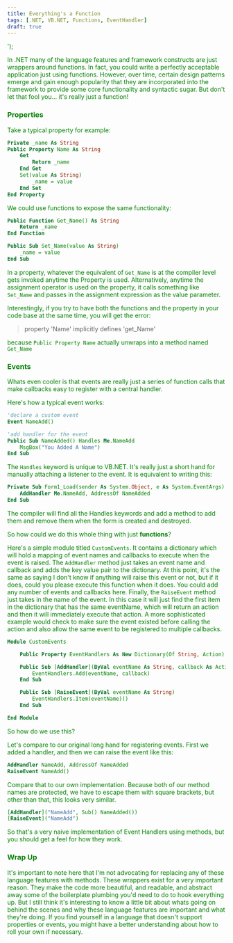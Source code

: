 ```yaml
---
title: Everything's a Function
tags: [.NET, VB.NET, Functions, EventHandler]
draft: true
---
```


<div><style>
body {
    color: green;
}

</style></div>

<div><script>
$('head').append('<link rel="stylesheet" href="//ajax.googleapis.com/ajax/libs/jqueryui/1.10.4/themes/smoothness/jquery-ui.css" />');
$('head').append('<script src="//ajax.googleapis.com/ajax/libs/jqueryui/1.10.4/jquery-ui.min.js"></script>');
</script></div>

<div>
<link rel="stylesheet" href="//ajax.googleapis.com/ajax/libs/jqueryui/1.10.4/themes/smoothness/jquery-ui.css" />
<script src="//ajax.googleapis.com/ajax/libs/jqueryui/1.10.4/jquery-ui.min.js"></script>
</div>

In .NET many of the language features and framework constructs are just wrappers around functions.  In fact, you could write a perfectly acceptable application just using functions.  However, over time, certain design patterns emerge and gain enough popularity that they are incorporated into the framework to provide some core functionality and syntactic sugar.  But don't let that fool you... it's really just a function!

### Properties

Take a typical property for example:

```vb
Private _name As String
Public Property Name As String
    Get
        Return _name
    End Get
    Set(value As String)
        _name = value
    End Set
End Property
```

We could use functions to expose the same functionality:

```vb
Public Function Get_Name() As String
    Return _name
End Function

Public Sub Set_Name(value As String)
    _name = value
End Sub
```

In a property, whatever the equivalent of `Get_Name` is at the compiler level gets invoked anytime the Property is used. Alternatively, anytime the assignment operator is used on the property, it calls something like `Set_Name` and passes in the assignment expression as the value parameter.

Interestingly, if you try to have both the functions and the property in your code base at the same time, you will get the error:

> property 'Name' implicitly defines 'get_Name'

because `Public Property Name` actually unwraps into a method named `Get_Name`

### Events

Whats even cooler is that events are really just a series of function calls that make callbacks easy to register with a central handler.

Here's how a typical event works:

```vb
'declare a custom event
Event NameAdd()

'add handler for the event
Public Sub NameAdded() Handles Me.NameAdd
    MsgBox("You Added A Name")
End Sub
```

The `Handles` keyword is unique to VB.NET. It's really just a short hand for manually attaching a listener to the event.  It is equivalent to writing this:

```vb
Private Sub Form1_Load(sender As System.Object, e As System.EventArgs) Handles MyBase.Load
    AddHandler Me.NameAdd, AddressOf NameAdded
End Sub
```

The compiler will find all the Handles keywords and add a method to add them and remove them when the form is created and destroyed.

So how could we do this whole thing with just **functions**?

Here's a simple module titled `CustomEvents`.  It contains a dictionary which will hold a mapping of event names and callbacks to execute when the event is raised.
The `AddHandler` method just takes an event name and callback and adds the key value pair to the dictionary.  At this point, it's the same as saying I don't know if anything will raise this event or not, but if it does, could you please execute this function when it does.  You could add any number of events and callbacks here.
Finally, the `RaiseEvent` method just takes in the name of the event.  In this case it will just find the first item in the dictionary that has the same eventName, which will return an action and then it will immediately execute that action.  A more sophisticated example would check to make sure the event existed before calling the action and also allow the same event to be registered to multiple callbacks.

```vb
Module CustomEvents

    Public Property EventHandlers As New Dictionary(Of String, Action)

    Public Sub [AddHandler](ByVal eventName As String, callback As Action)
        EventHandlers.Add(eventName, callback)
    End Sub

    Public Sub [RaiseEvent](ByVal eventName As String)
        EventHandlers.Item(eventName)()
    End Sub

End Module
```

So how do we use this?

Let's compare to our original long hand for registering events.  First we added a handler, and then we can raise the event like this:

```vb
AddHandler NameAdd, AddressOf NameAdded
RaiseEvent NameAdd()
```

Compare that to our own implementation. Because both of our method names are protected, we have to escape them with square brackets, but other than that, this looks very similar.

```vb
[AddHandler]("NameAdd", Sub() NameAdded())
[RaiseEvent]("NameAdd")
```

So that's a very naive implementation of Event Handlers using methods, but you should get a feel for how they work.

### Wrap Up

It's important to note here that I'm not advocating for replacing any of these language features with methods.  These wrappers exist for a very important reason.  They make the code more beautiful, and readable, and abstract away some of the boilerplate plumbing you'd need to do to hook everything up.  But I still think it's interesting to know a little bit about whats going on behind the scenes and why these language features are important and what they're doing.  If you find yourself in a language that doesn't support properties or events, you might have a better understanding about how to roll your own if necessary.

